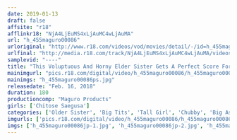 ```yaml
---
date: 2019-01-13
draft: false
affsite: "r18"
afflinkr18: "NjA4LjEuMS4xLjAuMC4wLjAuMA"
url: "h_455maguro00086"
urloriginal: "http://www.r18.com/videos/vod/movies/detail/-/id=h_455maguro00086"
urlfinal: "http://media.r18.com/track/NjA4LjEuMS4xLjAuMC4wLjAuMA/videos/vod/movies/detail/-/id=h_455maguro00086"
samplevid: "----"
title: "This Voluptuous And Horny Elder Sister Gets A Perfect Score For Lust! She's Enjoying A No-Holds-Barred Adolescent Perverted Dick Sucking Sex Life Chitose Saegusa"
mainimgurl: "pics.r18.com/digital/video/h_455maguro00086/h_455maguro00086ps.jpg"
mainimgs: "h_455maguro00086ps.jpg"
releasedate: "Feb. 16, 2018"
duration: 180
productioncomp: "Maguro Products"
girls: ['Chitose Saegusa']
categories: ['Older Sister', 'Big Tits', 'Tall Girl', 'Chubby', 'Big Asses', 'Gym Clothes', 'Miniskirt', 'Featured Actress', 'Lotion', 'Hi-Def']
imgurls: ['pics.r18.com/digital/video/h_455maguro00086/h_455maguro00086jp-1.jpg', 'pics.r18.com/digital/video/h_455maguro00086/h_455maguro00086jp-2.jpg', 'pics.r18.com/digital/video/h_455maguro00086/h_455maguro00086jp-3.jpg', 'pics.r18.com/digital/video/h_455maguro00086/h_455maguro00086jp-4.jpg', 'pics.r18.com/digital/video/h_455maguro00086/h_455maguro00086jp-5.jpg', 'pics.r18.com/digital/video/h_455maguro00086/h_455maguro00086jp-6.jpg', 'pics.r18.com/digital/video/h_455maguro00086/h_455maguro00086jp-7.jpg', 'pics.r18.com/digital/video/h_455maguro00086/h_455maguro00086jp-8.jpg', 'pics.r18.com/digital/video/h_455maguro00086/h_455maguro00086jp-9.jpg', 'pics.r18.com/digital/video/h_455maguro00086/h_455maguro00086jp-10.jpg', 'pics.r18.com/digital/video/h_455maguro00086/h_455maguro00086jp-11.jpg', 'pics.r18.com/digital/video/h_455maguro00086/h_455maguro00086jp-12.jpg', 'pics.r18.com/digital/video/h_455maguro00086/h_455maguro00086jp-13.jpg', 'pics.r18.com/digital/video/h_455maguro00086/h_455maguro00086jp-14.jpg', 'pics.r18.com/digital/video/h_455maguro00086/h_455maguro00086jp-15.jpg', 'pics.r18.com/digital/video/h_455maguro00086/h_455maguro00086jp-16.jpg', 'pics.r18.com/digital/video/h_455maguro00086/h_455maguro00086jp-17.jpg', 'pics.r18.com/digital/video/h_455maguro00086/h_455maguro00086jp-18.jpg', 'pics.r18.com/digital/video/h_455maguro00086/h_455maguro00086jp-19.jpg', 'pics.r18.com/digital/video/h_455maguro00086/h_455maguro00086jp-20.jpg']
imgs: ['h_455maguro00086jp-1.jpg', 'h_455maguro00086jp-2.jpg', 'h_455maguro00086jp-3.jpg', 'h_455maguro00086jp-4.jpg', 'h_455maguro00086jp-5.jpg', 'h_455maguro00086jp-6.jpg', 'h_455maguro00086jp-7.jpg', 'h_455maguro00086jp-8.jpg', 'h_455maguro00086jp-9.jpg', 'h_455maguro00086jp-10.jpg', 'h_455maguro00086jp-11.jpg', 'h_455maguro00086jp-12.jpg', 'h_455maguro00086jp-13.jpg', 'h_455maguro00086jp-14.jpg', 'h_455maguro00086jp-15.jpg', 'h_455maguro00086jp-16.jpg', 'h_455maguro00086jp-17.jpg', 'h_455maguro00086jp-18.jpg', 'h_455maguro00086jp-19.jpg', 'h_455maguro00086jp-20.jpg']
---
```

